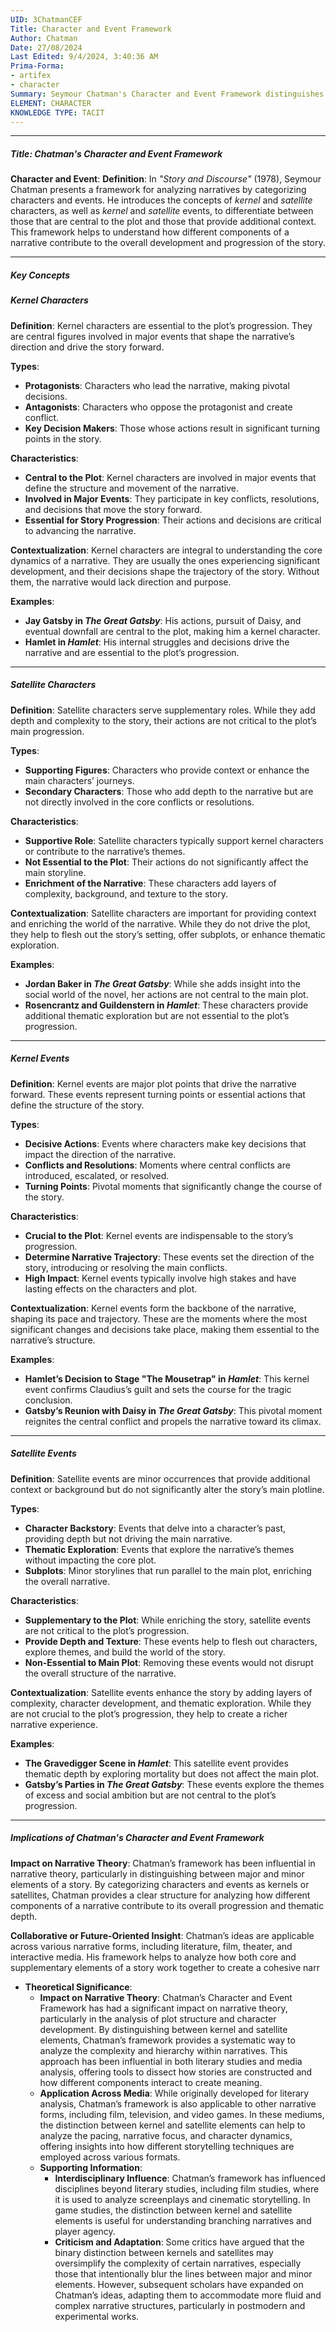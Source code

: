 ```yaml
---
UID: 3ChatmanCEF
Title: Character and Event Framework
Author: Chatman
Date: 27/08/2024
Last Edited: 9/4/2024, 3:40:36 AM
Prima-Forma:
- artifex
- character
Summary: Seymour Chatman's Character and Event Framework distinguishes between *kernel* and *satellite* characters and events, identifying *kernel* elements as crucial to the plot's progression, while *satellites* provide additional context and enrichment. This model is vital for analyzing narrative structure and understanding how different components contribute to the story's development and thematic depth.
ELEMENT: CHARACTER
KNOWLEDGE TYPE: TACIT
---
```


---

##### Title: Chatman's Character and Event Framework

**Character and Event**:
   **Definition**: In *"Story and Discourse"* (1978), Seymour Chatman presents a framework for analyzing narratives by categorizing characters and events. He introduces the concepts of *kernel* and *satellite* characters, as well as *kernel* and *satellite* events, to differentiate between those that are central to the plot and those that provide additional context. This framework helps to understand how different components of a narrative contribute to the overall development and progression of the story.

---

##### Key Concepts

##### Kernel Characters

**Definition**:
   Kernel characters are essential to the plot’s progression. They are central figures involved in major events that shape the narrative’s direction and drive the story forward.

**Types**:
   - **Protagonists**: Characters who lead the narrative, making pivotal decisions.
   - **Antagonists**: Characters who oppose the protagonist and create conflict.
   - **Key Decision Makers**: Those whose actions result in significant turning points in the story.

**Characteristics**:
   - **Central to the Plot**: Kernel characters are involved in major events that define the structure and movement of the narrative.
   - **Involved in Major Events**: They participate in key conflicts, resolutions, and decisions that move the story forward.
   - **Essential for Story Progression**: Their actions and decisions are critical to advancing the narrative.

**Contextualization**:
   Kernel characters are integral to understanding the core dynamics of a narrative. They are usually the ones experiencing significant development, and their decisions shape the trajectory of the story. Without them, the narrative would lack direction and purpose.

**Examples**:
   - **Jay Gatsby in *The Great Gatsby***: His actions, pursuit of Daisy, and eventual downfall are central to the plot, making him a kernel character.
   - **Hamlet in *Hamlet***: His internal struggles and decisions drive the narrative and are essential to the plot’s progression.

---

##### Satellite Characters

**Definition**:
   Satellite characters serve supplementary roles. While they add depth and complexity to the story, their actions are not critical to the plot’s main progression.

**Types**:
   - **Supporting Figures**: Characters who provide context or enhance the main characters’ journeys.
   - **Secondary Characters**: Those who add depth to the narrative but are not directly involved in the core conflicts or resolutions.

**Characteristics**:
   - **Supportive Role**: Satellite characters typically support kernel characters or contribute to the narrative’s themes.
   - **Not Essential to the Plot**: Their actions do not significantly affect the main storyline.
   - **Enrichment of the Narrative**: These characters add layers of complexity, background, and texture to the story.

**Contextualization**:
   Satellite characters are important for providing context and enriching the world of the narrative. While they do not drive the plot, they help to flesh out the story’s setting, offer subplots, or enhance thematic exploration. 

**Examples**:
   - **Jordan Baker in *The Great Gatsby***: While she adds insight into the social world of the novel, her actions are not central to the main plot.
   - **Rosencrantz and Guildenstern in *Hamlet***: These characters provide additional thematic exploration but are not essential to the plot’s progression.

---

##### Kernel Events

**Definition**:
   Kernel events are major plot points that drive the narrative forward. These events represent turning points or essential actions that define the structure of the story.

**Types**:
   - **Decisive Actions**: Events where characters make key decisions that impact the direction of the narrative.
   - **Conflicts and Resolutions**: Moments where central conflicts are introduced, escalated, or resolved.
   - **Turning Points**: Pivotal moments that significantly change the course of the story.

**Characteristics**:
   - **Crucial to the Plot**: Kernel events are indispensable to the story’s progression.
   - **Determine Narrative Trajectory**: These events set the direction of the story, introducing or resolving the main conflicts.
   - **High Impact**: Kernel events typically involve high stakes and have lasting effects on the characters and plot.

**Contextualization**:
   Kernel events form the backbone of the narrative, shaping its pace and trajectory. These are the moments where the most significant changes and decisions take place, making them essential to the narrative’s structure.

**Examples**:
   - **Hamlet’s Decision to Stage "The Mousetrap" in *Hamlet***: This kernel event confirms Claudius’s guilt and sets the course for the tragic conclusion.
   - **Gatsby’s Reunion with Daisy in *The Great Gatsby***: This pivotal moment reignites the central conflict and propels the narrative toward its climax.

---

##### Satellite Events

**Definition**:
   Satellite events are minor occurrences that provide additional context or background but do not significantly alter the story’s main plotline.

**Types**:
   - **Character Backstory**: Events that delve into a character’s past, providing depth but not driving the main narrative.
   - **Thematic Exploration**: Events that explore the narrative’s themes without impacting the core plot.
   - **Subplots**: Minor storylines that run parallel to the main plot, enriching the overall narrative.

**Characteristics**:
   - **Supplementary to the Plot**: While enriching the story, satellite events are not critical to the plot’s progression.
   - **Provide Depth and Texture**: These events help to flesh out characters, explore themes, and build the world of the story.
   - **Non-Essential to Main Plot**: Removing these events would not disrupt the overall structure of the narrative.

**Contextualization**:
   Satellite events enhance the story by adding layers of complexity, character development, and thematic exploration. While they are not crucial to the plot’s progression, they help to create a richer narrative experience.

**Examples**:
   - **The Gravedigger Scene in *Hamlet***: This satellite event provides thematic depth by exploring mortality but does not affect the main plot.
   - **Gatsby’s Parties in *The Great Gatsby***: These events explore the themes of excess and social ambition but are not central to the plot’s progression.

---

##### Implications of Chatman's Character and Event Framework

**Impact on Narrative Theory**:
   Chatman’s framework has been influential in narrative theory, particularly in distinguishing between major and minor elements of a story. By categorizing characters and events as kernels or satellites, Chatman provides a clear structure for analyzing how different components of a narrative contribute to its overall progression and thematic depth.

**Collaborative or Future-Oriented Insight**:
   Chatman’s ideas are applicable across various narrative forms, including literature, film, theater, and interactive media. His framework helps to analyze how both core and supplementary elements of a story work together to create a cohesive narr


  - **Theoretical Significance**:
    - **Impact on Narrative Theory**: Chatman’s Character and Event Framework has had a significant impact on narrative theory, particularly in the analysis of plot structure and character development. By distinguishing between kernel and satellite elements, Chatman’s framework provides a systematic way to analyze the complexity and hierarchy within narratives. This approach has been influential in both literary studies and media analysis, offering tools to dissect how stories are constructed and how different components interact to create meaning.
    - **Application Across Media**: While originally developed for literary analysis, Chatman’s framework is also applicable to other narrative forms, including film, television, and video games. In these mediums, the distinction between kernel and satellite elements can help to analyze the pacing, narrative focus, and character dynamics, offering insights into how different storytelling techniques are employed across various formats.
    - **Supporting Information**:
      - **Interdisciplinary Influence**: Chatman’s framework has influenced disciplines beyond literary studies, including film studies, where it is used to analyze screenplays and cinematic storytelling. In game studies, the distinction between kernel and satellite elements is useful for understanding branching narratives and player agency.
      - **Criticism and Adaptation**: Some critics have argued that the binary distinction between kernels and satellites may oversimplify the complexity of certain narratives, especially those that intentionally blur the lines between major and minor elements. However, subsequent scholars have expanded on Chatman’s ideas, adapting them to accommodate more fluid and complex narrative structures, particularly in postmodern and experimental works.